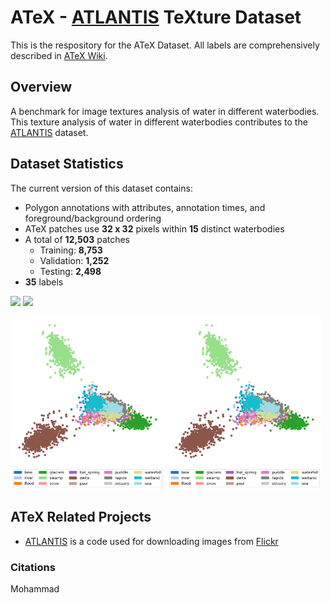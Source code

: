# ATeX - [ATLANTIS](https://github.com/smhassanerfani/atlantis) TeXture Dataset
This is the respository for the ATeX Dataset. All labels are comprehensively described in [ATeX Wiki](https://github.com/smhassanerfani/atex/wiki).

## Overview
A benchmark for image textures analysis of water in different waterbodies. This texture analysis of water in different waterbodies contributes to the [ATLANTIS](https://github.com/smhassanerfani/atlantis) dataset.

## Dataset Statistics
The current version of this dataset contains:
* Polygon annotations with attributes, annotation times, and foreground/background ordering
* ATeX patches use **32 x 32** pixels within **15** distinct waterbodies
* A total of **12,503** patches 
    - Training: **8,753**
    - Validation: **1,252**
    - Testing: **2,498**
* **35** labels

<p float="left">
    <img src="https://github.com/smhassanerfani/atex/blob/main/wiki/atex_tsne.gif" width="49%" />
    <img src="https://github.com/smhassanerfani/atex/blob/main/wiki/atex_ae.gif" width="49%" /> 
</p>

<p float="left">
    <img src="https://github.com/smhassanerfani/atex/blob/main/wiki/LDA.svg" width="49%" />
    <img src="https://github.com/smhassanerfani/atex/blob/main/wiki/LDA.svg" width="49%" /> 
</p>

## ATeX Related Projects
* [ATLANTIS](https://github.com/smhassanerfani/atlantis) is a code used for downloading images from [Flickr](https://www.flickr.com) 

### Citations
Mohammad

